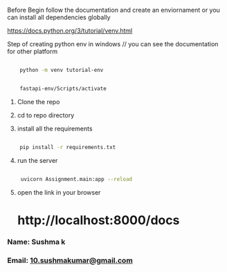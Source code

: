 

Before Begin follow the documentation and create an enviornament or you can install all dependencies globally

https://docs.python.org/3/tutorial/venv.html

Step of creating python env in windows // you can see the documentation for other platform

```bash

    python -m venv tutorial-env
```

```bash

    fastapi-env/Scripts/activate

```

1. Clone the repo
2. cd to repo directory

3. install all the requirements

```bash

    pip install -r requirements.txt

 ```

4. run the server

   ```bash

    uvicorn Assignment.main:app --reload

   ```

5. open the link in your browser
   # http://localhost:8000/docs

### Name: Sushma k
### Email: 10.sushmakumar@gmail.com
